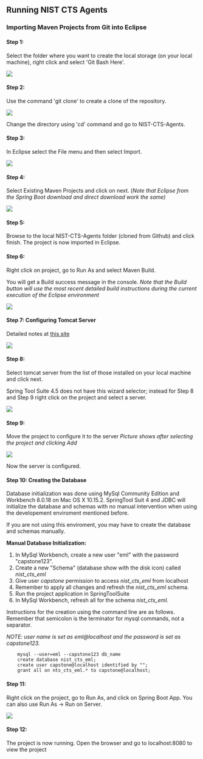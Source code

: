 Running NIST CTS Agents
------------------------------
### Importing Maven Projects from Git into Eclipse
#### Step 1: 

Select the folder where you want to create the local storage (on your local machine), right click and select &#39;Git Bash Here&#39;.

![](pictures/step1.png)

#### Step 2: 

Use the command &#39;git clone&#39; to create a clone of the repository.

![](pictures/step2.PNG)

Change the directory using &#39;cd&#39; command and go to NIST-CTS-Agents.

#### Step 3:

In Eclipse select the File menu and then select Import.

![](pictures/step3.PNG)

#### Step 4:

Select Existing Maven Projects and click on next. (*Note that Eclipse from the Spring Boot download and direct download work the same)*

![](pictures/step4.PNG)

#### Step 5:

Browse to the local NIST-CTS-Agents folder (cloned from Github) and click finish. The project is now imported in Eclipse.

#### Step 6:

Right click on project, go to Run As and select Maven Build.

You will get a Build success message in the console. *Note that the Build button will use the most recent detailed build instructions during the current execution of the Eclipse environment*

![](pictures/step5.png)

#### Step 7: Configuring Tomcat Server 

Detailed notes at [this site](https://professionalhacker.in/how-to-install-tomcat-on-mac/)

![](pictures/step7.PNG)

#### Step 8: 

Select tomcat server from the list of those installed on your local machine and click next.

Spring Tool Suite 4.5 does not have this wizard selector; instead for Step 8 and Step 9 right click on the project and select a server.

![](pictures/step8.PNG)

#### Step 9: 

Move the project to configure it to the server *Picture shows after selecting the project and clicking Add*

![](pictures/step9.PNG)

Now the server is configured.

#### Step 10: Creating the Database 

Database initialization was done using MySql Community Edition and Workbench 8.0.18 on Mac OS X 10.15.2. SpringTool Suit 4 and JDBC will initialize the database and schemas with no manual intervention when using the developement enviroment mentioned before. 

If you are not using this enviroment, you may have to create the database and schemas manually.

**Manual Database Initialization:**

1. In MySql Workbench, create a new user "eml" with the password "capstone123".
2. Create a new "Schema" (database show with the disk icon) called *nist_cts_eml*
3. Give user *capstone* permission to access *nist_cts_eml* from localhost
4. Remember to apply all changes and refresh the *nist_cts_eml* schema.
5. Run the project application in SpringToolSuite
6. In MySql Workbench, refresh all for the schema *nist_cts_eml*.

Instructions for the creation using the command line are as follows. Remember that semicolon is the terminator for mysql commands, not a separator.

 *NOTE: user name is set as eml@localhost and the password is set as capstone123.*

```
    mysql --user=eml --capstone123 db_name 
    create database nist_cts_eml;
    create user capstone@localhost identified by "";
    grant all on nts_cts_eml.* to capstone@localhost;
```

#### Step 11:

Right click on the project, go to Run As, and click on Spring Boot App. You can also use Run As &rightarrow; Run on Server.

 ![](pictures/step10.png)

#### Step 12: 

The project is now running. Open the browser and go to localhost:8080 to view the project
